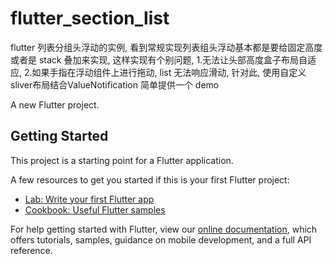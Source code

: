 # flutter_section_list
flutter 列表分组头浮动的实例, 看到常规实现列表组头浮动基本都是要给固定高度或者是 stack 叠加来实现, 这样实现有个别问题, 1.无法让头部高度盒子布局自适应, 2.如果手指在浮动组件上进行拖动, list 无法响应滑动, 针对此, 使用自定义sliver布局结合ValueNotification 简单提供一个 demo

A new Flutter project.

## Getting Started

This project is a starting point for a Flutter application.

A few resources to get you started if this is your first Flutter project:

- [Lab: Write your first Flutter app](https://flutter.dev/docs/get-started/codelab)
- [Cookbook: Useful Flutter samples](https://flutter.dev/docs/cookbook)

For help getting started with Flutter, view our
[online documentation](https://flutter.dev/docs), which offers tutorials,
samples, guidance on mobile development, and a full API reference.
